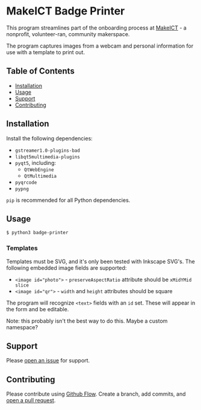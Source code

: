 # MakeICT Badge Printer

This program streamlines part of the onboarding process at [MakeICT](http://makeict.org) - a nonprofit, volunteer-ran, community makerspace.

The program captures images from a webcam and personal information for use with a template to print out.

## Table of Contents

* [Installation](#installation)
* [Usage](#usage)
* [Support](#support)
* [Contributing](#contributing)

## Installation

Install the following dependencies:
* `gstreamer1.0-plugins-bad`
* `libqt5multimedia-plugins`
* `pyqt5`, including:
	* `QtWebEngine`
	* `QtMultimedia`
* `pyqrcode`
* `pypng`

`pip` is recommended for all Python dependencies.

## Usage

```sh
$ python3 badge-printer
```

### Templates
Templates must be SVG, and it's only been tested with Inkscape SVG's. The following embedded image fields are supported:
* `<image id="photo">` - `preserveAspectRatio` attribute should be `xMidYMid slice`
* `<image id="qr">` - `width` and `height` attributes should be square

The program will recognize `<text>` fields with an `id` set. These will appear in the form and be editable.

Note: this probably isn't the best way to do this. Maybe a custom namespace?

## Support

Please [open an issue](https://github.com/makeict/badge-printer/issues/new) for support.

## Contributing

Please contribute using [Github Flow](https://guides.github.com/introduction/flow/). Create a branch, add commits, and [open a pull request](https://github.com/fraction/readme-boilerplate/compare/).
